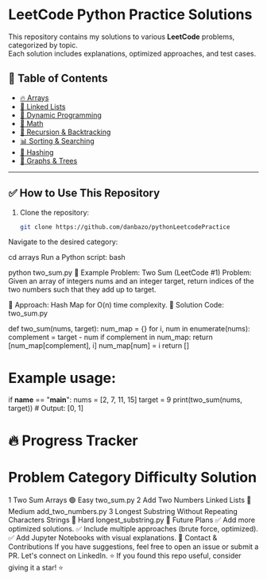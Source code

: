 #  LeetCode Python Practice Solutions

This repository contains my solutions to various **LeetCode** problems, categorized by topic.  
Each solution includes explanations, optimized approaches, and test cases.  

## 📖 Table of Contents
- [🔥 Arrays](arrays/)
- [🔗 Linked Lists](linked_lists/)
- [🔁 Dynamic Programming](dynamic_programming/)
- [🧮 Math](math/)
- [🧩 Recursion & Backtracking](recursion/)
- [📊 Sorting & Searching](sorting_searching/)
- [🔑 Hashing](hashing/)
- [📡 Graphs & Trees](graphs_trees/)

---

## ✅ How to Use This Repository
1. Clone the repository:  
   ```bash
   git clone https://github.com/danbazo/pythonLeetcodePractice
Navigate to the desired category:


cd arrays
Run a Python script:
bash

python two_sum.py
📌 Example Problem: Two Sum (LeetCode #1)
Problem: Given an array of integers nums and an integer target, return indices of the two numbers such that they add up to target.

🔹 Approach: Hash Map for O(n) time complexity.
🔹 Solution Code: two_sum.py



def two_sum(nums, target):
    num_map = {}
    for i, num in enumerate(nums):
        complement = target - num
        if complement in num_map:
            return [num_map[complement], i]
        num_map[num] = i
    return []

# Example usage:
if __name__ == "__main__":
    nums = [2, 7, 11, 15]
    target = 9
    print(two_sum(nums, target))  # Output: [0, 1]


# 🔥 Progress Tracker
#	Problem	Category	Difficulty	Solution
1	Two Sum	Arrays	🟢 Easy	two_sum.py
2	Add Two Numbers	Linked Lists	🔵 Medium	add_two_numbers.py
3	Longest Substring Without Repeating Characters	Strings	🔴 Hard	longest_substring.py
🚀 Future Plans
✅ Add more optimized solutions.
✅ Include multiple approaches (brute force, optimized).
✅ Add Jupyter Notebooks with visual explanations.
📩 Contact & Contributions
If you have suggestions, feel free to open an issue or submit a PR.
Let's connect on LinkedIn.
⭐ If you found this repo useful, consider giving it a star! ⭐





